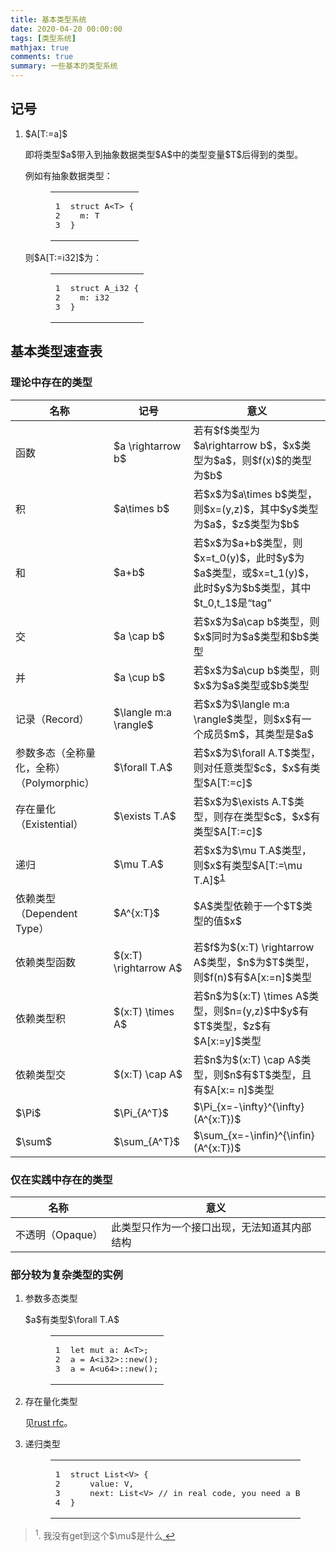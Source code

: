 ```yaml
---
title: 基本类型系统
date: 2020-04-20 00:00:00
tags: [类型系统]
mathjax: true
comments: true
summary: 一些基本的类型系统
---
```

<h2 id="记号"><a class="headerlink" href="#记号" title="记号"></a>记号</h2><ol>
<li><p>$A[T:=a]$</p>
<p>即将类型$a$带入到抽象数据类型$A$中的类型变量$T$后得到的类型。</p>
<p>例如有抽象数据类型：</p>
<figure class="highlight rust"><table><tr><td class="gutter"><pre><span class="line">1</span><br/><span class="line">2</span><br/><span class="line">3</span><br/></pre></td><td class="code"><pre><span class="line"><span class="class"><span class="keyword">struct</span> <span class="title">A</span></span>&lt;T&gt; {</span><br/><span class="line">  m: T</span><br/><span class="line">}</span><br/></pre></td></tr></table></figure>
<p>则$A[T:=i32]$为：</p>
<figure class="highlight rust"><table><tr><td class="gutter"><pre><span class="line">1</span><br/><span class="line">2</span><br/><span class="line">3</span><br/></pre></td><td class="code"><pre><span class="line"><span class="class"><span class="keyword">struct</span> <span class="title">A_i32</span></span> {</span><br/><span class="line">  m: <span class="built_in">i32</span></span><br/><span class="line">}</span><br/></pre></td></tr></table></figure>
</li>
</ol>
<h2 id="基本类型速查表"><a class="headerlink" href="#基本类型速查表" title="基本类型速查表"></a>基本类型速查表</h2><h3 id="理论中存在的类型"><a class="headerlink" href="#理论中存在的类型" title="理论中存在的类型"></a>理论中存在的类型</h3><div class="table-container">
<table>
<thead>
<tr>
<th>名称</th>
<th>记号</th>
<th>意义</th>
</tr>
</thead>
<tbody>
<tr>
<td>函数</td>
<td>$a \rightarrow b$</td>
<td>若有$f$类型为$a\rightarrow b$，$x$类型为$a$，则$f(x)$的类型为$b$</td>
</tr>
<tr>
<td>积</td>
<td>$a\times b$</td>
<td>若$x$为$a\times b$类型，则$x=(y,z)$，其中$y$类型为$a$，$z$类型为$b$</td>
</tr>
<tr>
<td>和</td>
<td>$a+b$</td>
<td>若$x$为$a+b$类型，则$x=t_0(y)$，此时$y$为$a$类型，或$x=t_1(y)$，此时$y$为$b$类型，其中$t_0,t_1$是“tag”</td>
</tr>
<tr>
<td>交</td>
<td>$a \cap b$</td>
<td>若$x$为$a\cap b$类型，则$x$同时为$a$类型和$b$类型</td>
</tr>
<tr>
<td>并</td>
<td>$a \cup b$</td>
<td>若$x$为$a\cup b$类型，则$x$为$a$类型或$b$类型</td>
</tr>
<tr>
<td>记录（Record）</td>
<td>$\langle m:a \rangle$</td>
<td>若$x$为$\langle m:a \rangle$类型，则$x$有一个成员$m$，其类型是$a$</td>
</tr>
<tr>
<td>参数多态（全称量化，全称）（Polymorphic）</td>
<td>$\forall  T.A$</td>
<td>若$x$为$\forall A.T$类型，则对任意类型$c$，$x$有类型$A[T:=c]$</td>
</tr>
<tr>
<td>存在量化（Existential）</td>
<td>$\exists  T.A$</td>
<td>若$x$为$\exists A.T$类型，则存在类型$c$，$x$有类型$A[T:=c]$</td>
</tr>
<tr>
<td>递归</td>
<td>$\mu T.A$</td>
<td>若$x$为$\mu  T.A$类型，则$x$有类型$A[T:=\mu T.A]$<sup><a href="#fn_1" id="reffn_1">1</a></sup></td>
</tr>
<tr>
<td>依赖类型（Dependent Type）</td>
<td>$A^{x:T}$</td>
<td>$A$类型依赖于一个$T$类型的值$x$</td>
</tr>
<tr>
<td>依赖类型函数</td>
<td>$(x:T) \rightarrow A$</td>
<td>若$f$为$(x:T) \rightarrow A$类型，$n$为$T$类型，则$f(n)$有$A[x:=n]$类型</td>
</tr>
<tr>
<td>依赖类型积</td>
<td>$(x:T) \times A$</td>
<td>若$n$为$(x:T) \times  A$类型，则$n=(y,z)$中$y$有$T$类型，$z$有$A[x:=y]$类型</td>
</tr>
<tr>
<td>依赖类型交</td>
<td>$(x:T) \cap A$</td>
<td>若$n$为$(x:T) \cap A$类型，则$n$有$T$类型，且有$A[x:= n]$类型</td>
</tr>
<tr>
<td>$\Pi$</td>
<td>$\Pi_{A^T}$</td>
<td>$\Pi_{x=-\infty}^{\infty}(A^{x:T})$</td>
</tr>
<tr>
<td>$\sum$</td>
<td>$\sum_{A^T}$</td>
<td>$\sum_{x=-\infin}^{\infin}(A^{x:T})$</td>
</tr>
</tbody>
</table>
</div>
<h3 id="仅在实践中存在的类型"><a class="headerlink" href="#仅在实践中存在的类型" title="仅在实践中存在的类型"></a>仅在实践中存在的类型</h3><div class="table-container">
<table>
<thead>
<tr>
<th>名称</th>
<th>意义</th>
</tr>
</thead>
<tbody>
<tr>
<td>不透明（Opaque）</td>
<td>此类型只作为一个接口出现，无法知道其内部结构</td>
</tr>
</tbody>
</table>
</div>
<h3 id="部分较为复杂类型的实例"><a class="headerlink" href="#部分较为复杂类型的实例" title="部分较为复杂类型的实例"></a>部分较为复杂类型的实例</h3><ol>
<li><p>参数多态类型</p>
<p>$a$有类型$\forall T.A$</p>
<figure class="highlight rust"><table><tr><td class="gutter"><pre><span class="line">1</span><br/><span class="line">2</span><br/><span class="line">3</span><br/></pre></td><td class="code"><pre><span class="line"><span class="keyword">let</span> <span class="keyword">mut</span> a: A&lt;T&gt;;</span><br/><span class="line">a = A&lt;<span class="built_in">i32</span>&gt;::new();</span><br/><span class="line">a = A&lt;<span class="built_in">u64</span>&gt;::new();</span><br/></pre></td></tr></table></figure>
</li>
<li><p>存在量化类型</p>
<p>见<a href="https://rust-lang.github.io/rfcs/2071-impl-trait-existential-types.html" rel="noopener" target="_blank">rust rfc</a>。</p>
</li>
<li><p>递归类型</p>
<figure class="highlight rust"><table><tr><td class="gutter"><pre><span class="line">1</span><br/><span class="line">2</span><br/><span class="line">3</span><br/><span class="line">4</span><br/></pre></td><td class="code"><pre><span class="line"><span class="class"><span class="keyword">struct</span> <span class="title">List</span></span>&lt;V&gt; {</span><br/><span class="line">    value: V,</span><br/><span class="line">    next: List&lt;V&gt; <span class="comment">// in real code, you need a Box</span></span><br/><span class="line">}</span><br/></pre></td></tr></table></figure>
</li>
</ol>
<blockquote id="fn_1">
<sup>1</sup>. 我没有get到这个$\mu$是什么<a href="#reffn_1" title="Jump back to footnote [1] in the text."> ↩</a>
</blockquote>

